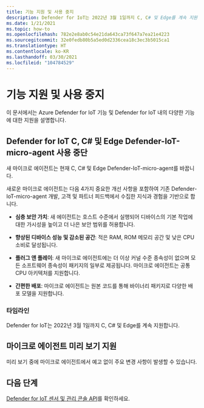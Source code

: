 ```yaml
---
title: 기능 지원 및 사용 중지
description: Defender for IoT는 2022년 3월 1일까지 C, C# 및 Edge를 계속 지원합니다.
ms.date: 1/21/2021
ms.topic: how-to
ms.openlocfilehash: 782e2e8ab0c54e21da643ca73f647a7ea21e4223
ms.sourcegitcommit: 32e0fedb80b5a5ed0d2336cea18c3ec3b5015ca1
ms.translationtype: HT
ms.contentlocale: ko-KR
ms.lasthandoff: 03/30/2021
ms.locfileid: "104784529"
---
```

# <a name="feature-support-and-retirement"></a>기능 지원 및 사용 중지

이 문서에서는 Azure Defender for IoT 기능 및 Defender for IoT 내의 다양한 기능에 대한 지원을 설명합니다.

## <a name="defender-for-iot-c-c-and-edge-defender-iot-micro-agent-deprecation"></a>Defender for IoT C, C# 및 Edge Defender-IoT-micro-agent 사용 중단

새 마이크로 에이전트는 현재 C, C# 및 Edge Defender-IoT-micro-agent를 바꿉니다.  

새로운 마이크로 에이전트는 다음 4가지 중요한 개선 사항을 포함하여 기존 Defender-IoT-micro-agent 개발, 고객 및 파트너 피드백에서 수집한 지식과 경험을 기반으로 합니다. 

- **심층 보안 가치**: 새 에이전트는 호스트 수준에서 실행되어 디바이스의 기본 작업에 대한 가시성을 높이고 더 나은 보안 범위를 허용합니다.

- **향상된 디바이스 성능 및 감소된 공간**: 적은 RAM, ROM 메모리 공간 및 낮은 CPU 소비로 달성됩니다.  

- **플러그 앤 플레이**: 새 마이크로 에이전트에는 더 이상 커널 수준 종속성이 없으며 모든 소프트웨어 종속성이 패키지의 일부로 제공됩니다. 마이크로 에이전트는 공통 CPU 아키텍처를 지원합니다.

- **간편한 배포**: 마이크로 에이전트는 원본 코드를 통해 바이너리 패키지로 다양한 배포 모델을 지원합니다. 

### <a name="timeline"></a>타임라인 

Defender for IoT는 2022년 3월 1일까지 C, C# 및 Edge를 계속 지원합니다. 

## <a name="micro-agent-preview-support"></a>마이크로 에이전트 미리 보기 지원

미리 보기 중에 마이크로 에이전트에서 예고 없이 주요 변경 사항이 발생할 수 있습니다.

## <a name="next-steps"></a>다음 단계

[Defender for IoT 센서 및 관리 콘솔 API](references-work-with-defender-for-iot-apis.md)를 확인하세요.